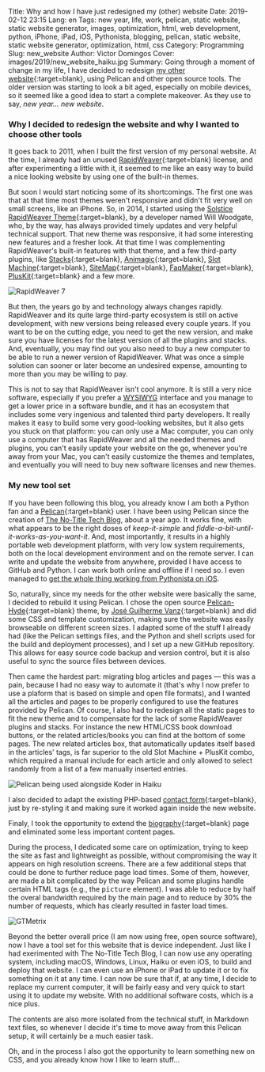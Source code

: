 Title: Why and how I have just redesigned my (other) website
Date: 2019-02-12 23:15
Lang: en
Tags: new year, life, work, pelican, static website, static website generator, images, optimization, html, web development, python, iPhone, iPad, iOS, Pythonista, blogging, pelican, static website, static website generator, optimization, html, css
Category: Programming
Slug: new_website
Author: Victor Domingos
Cover: images/2019/new_website_haiku.jpg
Summary: Going through a moment of change in my life, I have decided to redesign [my other website](https://victordomingos.com/){:target=blank}, using Pelican and other open source tools. The older version was starting to look a bit aged, especially on mobile devices, so it seemed like a good idea to start a complete makeover. As they use to say, *new year... new website*.


### Why I decided to redesign the website and why I wanted to choose other tools

It goes back to 2011, when I built the first version of my personal website. At the time, I already had an unused [RapidWeaver](https://www.realmacsoftware.com/rapidweaver/){:target=blank} license, and after experimenting a little with it, it seemed to me like an easy way to build a nice looking website by using one of the built-in themes. 

But soon I would start noticing some of its shortcomings. The first one was that at that time most themes weren't responsive and didn't fit very well on small screens, like an iPhone. So, in 2014, I started using the [Solstice RapidWeaver Theme](https://themeflood.com/solstice/){:target=blank}, by a developer named Will Woodgate, who, by the way, has always provided timely updates and very helpful technical support. That new theme was responsive, it had some interesting new features and a fresher look. At that time I was complementing RapidWeaver's built-in features with that theme, and a few third-party plugins, like [Stacks](https://yourhead.com/stacks/){:target=blank}, [Animagic](https://elixirgraphics.com/plugins/animagic){:target=blank}, [Slot Machine](https://docs.joeworkman.net/rapidweaver/stacks/slot-machine){:target=blank}, [SiteMap](http://www.yourhead.com/sitemap){:target=blank}, [FaqMaker](http://yourhead.com/faqmaker){:target=blank}, [PlusKit](http://yourhead.com/pluskit){:target=blank} and a few more.

![RapidWeaver 7]({static}/images/2019/rapidweaver7.jpg)

But then, the years go by and technology always changes rapidly. RapidWeaver and its quite large third-party ecosystem is still on active development, with new versions being released every couple years. If you want to be on the cutting edge, you need to get the new version, and make sure you have licenses for the latest version of all the plugins and stacks. And, eventually, you may find out you also need to buy a new computer to be able to run a newer version of RapidWeaver. What was once a simple solution can sooner or later become an undesired expense, amounting to more than you may be willing to pay.

This is not to say that RapidWeaver isn't cool anymore. It is still a very nice software, especially if you prefer a [WYSIWYG](https://en.wikipedia.org/wiki/WYSIWYG) interface and you manage to get a lower price in a software bundle, and it has an ecosystem that includes some very ingenious and talented third party developers. It really makes it easy to build some very good-looking websites, but it also gets you stuck on that platform: you can only use a Mac computer, you can only use a computer that has RapidWeaver and all the needed themes and plugins, you can't easily update your website on the go, whenever you're away from your Mac, you can't easily customize the themes and templates, and eventually you will need to buy new software licenses and new themes.


### My new tool set

If you have been following this blog, you already know I am both a Python fan and a [Pelican](https://docs.getpelican.com/){:target=blank} user. I have been using Pelican since the creation of [The No-Title Tech Blog](https://no-title.victordomingos.com), about a year ago. It works fine, with what appears to be the right doses of *keep-it-simple* and *fiddle-a-bit-until-it-works-as-you-want-it*. And, most importantly, it results in a highly portable web development platform, with very low system requirements, both on the local development environment and on the remote server. I can write and update the website from anywhere, provided I have access to GitHub and Python. I can work both online and offline if I need so. I even managed to [get the whole thing working from Pythonista on iOS]({filename}/articles/2018/2018-07-01_how_i_use_python_to_blog_from_iphone.md). 

So, naturally, since my needs for the other website were basically the same, I decided to rebuild it using Pelican. I chose the open source [Pelican-Hyde](https://github.com/jvanz/pelican-hyde){:target=blank} theme, by [José Guilherme Vanz](https://jvanz.com){:target=blank} and did some CSS and template customization, making sure the website was easily browseable on different screen sizes. I adapted some of the stuff I already had (like the Pelican settings files, and the Python and shell scripts used for the build and deployment processes), and I set up a new GitHub repository. This allows for easy source code backup and version control, but it is also useful to sync the source files between devices.

Then came the hardest part: migrating blog articles and pages — this was a pain, because I had no easy way to automate it (that's why I now prefer to use a plaform that is based on simple and open file formats), and I wanted all the articles and pages to be properly configured to use the features provided by Pelican. Of course, I also had to redesign all the static pages to fit the new theme and to compensate for the lack of some RapidWeaver plugins and stacks. For instance the new HTML/CSS book download buttons, or the related articles/books you can find at the bottom of some pages. The new related articles box, that automatically updates itself based in the articles' tags, is far superior to the old Slot Machine + PlusKit combo, which required a manual include for each article and only allowed to select randomly from a list of a few manually inserted entries.

![Pelican being used alongside Koder in Haiku]({static}/images/2019/pelican_koder_haiku.png)

I also decided to adapt the existing PHP-based [contact form](https://victordomingos.com/info/contactos.php){:target=blank}, just by re-styling it and making sure it worked again inside the new website. 

Finaly, I took the opportunity to extend the [biography](https://victordomingos.com/info/biografia.html){:target=blank} page and eliminated some less important content pages.

During the process, I dedicated some care on optimization, trying to keep the site as fast and lightweight as possible, without compromising the way it appears on high resolution screens. There are a few additional steps that could be done to further reduce page load times. Some of them, however, are made a bit complicated by the way Pelican and some plugins handle certain HTML tags (e.g., the <tt>picture</tt> element). I was able to reduce by half the overal bandwidth required by the main page and to reduce by 30% the number of requests, which has clearly resulted in faster load times.

![GTMetrix]({static}/images/2019/gtmetrix_optimization_history.png)


Beyond the better overall price (I am now using free, open source software), now I have a tool set for this website that is device independent. Just like I had exerimented with The No-Title Tech Blog, I can now use any operating system, including macOS, Windows, Linux, Haiku or even iOS, to build and deploy that website. I can even use an iPhone or iPad to update it or to fix something on it at any time. I can now be sure that if, at any time, I decide to replace my current computer, it will be fairly easy and very quick to start using it to update my website. With no additional software costs, which is a nice plus. 

The contents are also more isolated from the technical stuff, in Markdown text files, so whenever I decide it's time to move away from this Pelican setup, it will certainly be a much easier task.

Oh, and in the process I also got the opportunity to learn something new on CSS, and you already know how I like to learn stuff...
